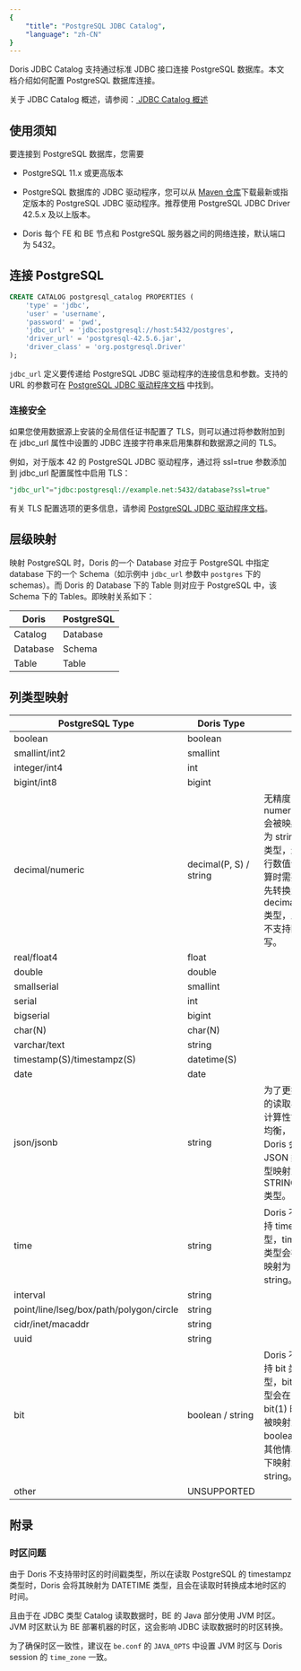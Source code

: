 ```yaml
---
{
    "title": "PostgreSQL JDBC Catalog",
    "language": "zh-CN"
}
---
```


<!--
Licensed to the Apache Software Foundation (ASF) under one
or more contributor license agreements.  See the NOTICE file
distributed with this work for additional information
regarding copyright ownership.  The ASF licenses this file
to you under the Apache License, Version 2.0 (the
"License"); you may not use this file except in compliance
with the License.  You may obtain a copy of the License at

  http://www.apache.org/licenses/LICENSE-2.0

Unless required by applicable law or agreed to in writing,
software distributed under the License is distributed on an
"AS IS" BASIS, WITHOUT WARRANTIES OR CONDITIONS OF ANY
KIND, either express or implied.  See the License for the
specific language governing permissions and limitations
under the License.
-->

Doris JDBC Catalog 支持通过标准 JDBC 接口连接 PostgreSQL 数据库。本文档介绍如何配置 PostgreSQL 数据库连接。

关于 JDBC Catalog 概述，请参阅：[ JDBC Catalog 概述](./jdbc-catalog-overview.md)

## 使用须知

要连接到 PostgreSQL 数据库，您需要

* PostgreSQL 11.x 或更高版本

* PostgreSQL 数据库的 JDBC 驱动程序，您可以从 [Maven 仓库](https://mvnrepository.com/artifact/org.postgresql/postgresql)下载最新或指定版本的 PostgreSQL JDBC 驱动程序。推荐使用 PostgreSQL JDBC Driver 42.5.x 及以上版本。

* Doris 每个 FE 和 BE 节点和 PostgreSQL 服务器之间的网络连接，默认端口为 5432。

## 连接 PostgreSQL

```sql
CREATE CATALOG postgresql_catalog PROPERTIES (
    'type' = 'jdbc',
    'user' = 'username',
    'password' = 'pwd',
    'jdbc_url' = 'jdbc:postgresql://host:5432/postgres',
    'driver_url' = 'postgresql-42.5.6.jar',
    'driver_class' = 'org.postgresql.Driver'
);
```

`jdbc_url` 定义要传递给 PostgreSQL JDBC 驱动程序的连接信息和参数。支持的 URL 的参数可在 [PostgreSQL JDBC 驱动程序文档](https://jdbc.postgresql.org/documentation/use/#connecting-to-the-database) 中找到。

### 连接安全

如果您使用数据源上安装的全局信任证书配置了 TLS，则可以通过将参数附加到在 jdbc\_url 属性中设置的 JDBC 连接字符串来启用集群和数据源之间的 TLS。

例如，对于版本 42 的 PostgreSQL JDBC 驱动程序，通过将 ssl=true 参数添加到 jdbc\_url 配置属性中启用 TLS：

```sql
"jdbc_url"="jdbc:postgresql://example.net:5432/database?ssl=true"
```

有关 TLS 配置选项的更多信息，请参阅 [PostgreSQL JDBC 驱动程序文档](https://jdbc.postgresql.org/documentation/use/#connecting-to-the-database)。

## 层级映射

映射 PostgreSQL 时，Doris 的一个 Database 对应于 PostgreSQL 中指定 database 下的一个 Schema（如示例中 `jdbc_url` 参数中 `postgres` 下的 schemas）。而 Doris 的 Database 下的 Table 则对应于 PostgreSQL 中，该 Schema 下的 Tables。即映射关系如下：

| Doris    | PostgreSQL |
| -------- | ---------- |
| Catalog  | Database   |
| Database | Schema     |
| Table    | Table      |

## 列类型映射

| PostgreSQL Type                         | Doris Type             |                                                                 |
| --------------------------------------- | ---------------------- | --------------------------------------------------------------- |
| boolean                                 | boolean                |                                                                 |
| smallint/int2                           | smallint               |                                                                 |
| integer/int4                            | int                    |                                                                 |
| bigint/int8                             | bigint                 |                                                                 |
| decimal/numeric                         | decimal(P, S) / string | 无精度 numeric 会被映射为 string 类型，进行数值计算时需要先转换为 decimal 类型，且不支持回写。    |
| real/float4                             | float                  |                                                                 |
| double                                  | double                 |                                                                 |
| smallserial                             | smallint               |                                                                 |
| serial                                  | int                    |                                                                 |
| bigserial                               | bigint                 |                                                                 |
| char(N)                                 | char(N)                |                                                                 |
| varchar/text                            | string                 |                                                                 |
| timestamp(S)/timestampz(S)              | datetime(S)            |                                                                 |
| date                                    | date                   |                                                                 |
| json/jsonb                              | string                 | 为了更好的读取与计算性能均衡，Doris 会将 JSON 类型映射为 STRING 类型。                   |
| time                                    | string                 | Doris 不支持 time 类型，time 类型会被映射为 string。                          |
| interval                                | string                 |                                                                 |
| point/line/lseg/box/path/polygon/circle | string                 |                                                                 |
| cidr/inet/macaddr                       | string                 |                                                                 |
| uuid                                    | string                 |                                                                 |
| bit                                     | boolean / string       | Doris 不支持 bit 类型，bit 类型会在 bit(1) 时被映射为 boolean，其他情况下映射为 string。 |
| other                                   | UNSUPPORTED            |                                                                 |

## 附录

### 时区问题

由于 Doris 不支持带时区的时间戳类型，所以在读取 PostgreSQL 的 timestampz 类型时，Doris 会将其映射为 DATETIME 类型，且会在读取时转换成本地时区的时间。

且由于在 JDBC 类型 Catalog 读取数据时，BE 的 Java 部分使用 JVM 时区。JVM 时区默认为 BE 部署机器的时区，这会影响 JDBC 读取数据时的时区转换。

为了确保时区一致性，建议在 `be.conf` 的 `JAVA_OPTS` 中设置 JVM 时区与 Doris session 的 `time_zone` 一致。
